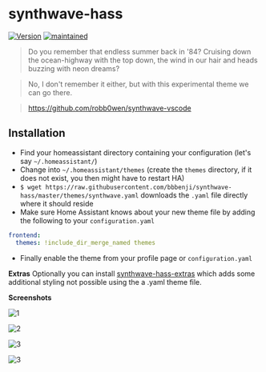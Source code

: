 # synthwave-hass

[![Version](https://img.shields.io/badge/version-0.3.1-green.svg?style=flat-square&labelColor=2a2139&color=f92aad)](#)
[![maintained](https://img.shields.io/maintenance/yes/2020.svg?style=flat-square&labelColor=2a2139&color=f92aad)](#)

> Do you remember that endless summer back in '84? Cruising down the ocean-highway with the top down, the wind in our hair and heads buzzing with neon dreams?

> No, I don't remember it either, but with this experimental theme we can go there.

> https://github.com/robb0wen/synthwave-vscode

## Installation

* Find your homeassistant directory containing your configuration (let's say `~/.homeassistant/`)
* Change into `~/.homeassistant/themes` (create the `themes` directory, if it does not exist, you then might have to restart HA)
* `$ wget https://raw.githubusercontent.com/bbbenji/synthwave-hass/master/themes/synthwave.yaml` downloads the `.yaml` file directly where it should reside
* Make sure Home Assistant knows about your new theme file by adding the following to your `configuration.yaml`
``` yaml
frontend:
  themes: !include_dir_merge_named themes
```
* Finally enable the theme from your profile page or `configuration.yaml`

**Extras**
Optionally you can install [synthwave-hass-extras](https://github.com/bbbenji/synthwave-hass-extras) which adds some additional styling not possible using the a .yaml theme file.

**Screenshots**

![1](https://i.imgur.com/DHbESc9.png)

![2](https://i.imgur.com/bLhZFHy.png)

![3](https://i.imgur.com/BcyjeJz.png)

![3](https://i.imgur.com/WXg2417.png)
